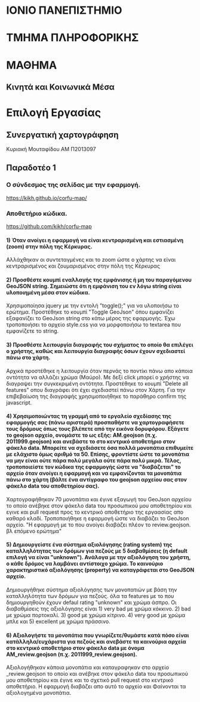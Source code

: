 # ΙΟΝΙΟ ΠΑΝΕΠΙΣΤΗΜΙΟ 


# ΤΜΗΜΑ ΠΛΗΡΟΦΟΡΙΚΗΣ 


# ΜΑΘΗΜΑ
## Κινητά και Κοινωνικά Μέσα

# Επιλογή Εργασίας
## Συνεργατική χαρτογράφηση

Κυριακή Μουταφίδου
ΑΜ Π2013097

## Παραδοτέο 1
### Ο σύνδεσμος της σελίδας με την εφαρμογή.

https://kikh.github.io/corfu-map/

### Αποθετήριο κώδικα.

https://github.com/kikh/corfu-map

#### 1)  Όταν ανοίγει η εφαρμογή να είναι κεντραρισμένη και εστιασμένη (zoom) στην πόλη της Κέρκυρας.

Αλλάχθηκαν οι συντεταγμένες και το zoom ώστε ο χάρτης να είναι κεντραρισμένος και ζουμαρισμένος στην πόλη της Κέρκυρας

#### 2) Προσθέστε κουμπί εναλλαγής της εμφάνισης ή μη του παραγόμενου GeoJSON string. Σημειώστε ότι η εμφάνιση του εν λόγω string είναι υλοποιημένη μέσα στον κώδικα.

Χρησιμοποίησα jquery με την εντολή "toggle();" για να υλοποιήσω το ερώτημα. Προστέθηκε το κουμπί "Toggle GeoJson" όπου εμφανίζει εξαφανίζει το GeoJson string στο κάτω μέρος της εφαρμογής. Έχω τροποποιήσει το αρχείο style.css για να μορφοποιήσω το textarea που εμφανίζετε το string.

#### 3) Προσθέστε λειτουργία διαγραφής του σχήματος το οποίο θα επιλέγει ο χρήστης, καθώς και λειτουργία διαγραφής όσων έχουν σχεδιαστεί πάνω στο χάρτη.

Αρχικά προστέθηκε η λειτουργία όταν περνάς το ποντίκι πάνω απο κάποια οντότητα να αλλάζει χρώμα (Μαύρο). Με δεξί click μπορεί ο χρήστης να διαγραψει την συγκεκριμένη οντότητα. Προστέθηκε το κουμπί "Delete all features" οπου διαγράφει ότι έχει σχεδιαστεί πάνω στον Χάρτη.
Για την επιβεβαίωση της διαγραφής χρησιμοποιήθηκε το παράθηρο confirm της javascript.

#### 4) Χρησιμοποιώντας τη γραμμή από το εργαλείο σχεδίασης της εφαρμογής σας (πάνω αριστερά) προσπαθήστε να χαρτογραφήσετε τους δρόμους όπως τους βλέπετε από την εικόνα δορυφόρου. Εξάγετε το geojson αρχείο, ονομάστε το ως εξής: ΑΜ.geojson (π.χ. 2011999.geojson) και ανεβάστε το στο κεντρικό αποθετήριο στον φάκελο data. Μπορείτε να σχεδιάσετε όσα πολλά μονοπάτια επιθυμείτε με ελάχιστο όμως αριθμό τα 50. Επίσης, φροντίστε ώστε τα μονοπάτια να μην είναι ούτε πάρα πολύ μεγάλα ούτε πάρα πολύ μικρά. Τέλος, τροποποιείστε τον κώδικα της εφαρμογής ώστε να "διαβάζεται" το αρχείο όταν ανοίγει η εφαρμογή και να εμφανίζονται τα μονοπάτια πάνω στο χάρτη (βάλτε ένα αντίγραφο του geojson αρχείου σας στον φάκελο data του αποθετηρίου σας).
Χαρτογραφήθηκαν 70 μονοπάτια και έγινε εξαγωγή του GeoJson αρχείου το οποίο ανέβηκε στον φάκελο data του προσωπικού μου αποθετηρίου και εγινε και pull request προς το κεντρικό αποθετήριο της εργαασίας απο καθαρό κλαδί.
Τροποποιήθηκε η εφαρμογή ώστε να διαβάζει το GeoJson αρχείο. "Η εφαρμογή με το που ανοίγει διαβάζει πλέον το review.geojson. βλ επόμενο ερώτημα"

#### 5) Δημιουργείστε ένα σύστημα αξιολόγησης (rating system) της καταλληλότητας των δρόμων για πεζούς με 5 διαβαθμίσεις (η default επιλογή να είναι "unknown"). Ανάλογα με την αξιολόγηση του χρήστη, ο κάθε δρόμος να λαμβάνει αντίστοιχο χρώμα. Το καινούριο χαρακτηριστικό αξιολόγησης (property) να καταγράφεται στο GeoJSON αρχείο.
Δημιουργήθηκε σύστημα αξιολόγησης των μονοπατιών με βάση την καταλληλότητα των δρόμων για πεζούς. όλα τα features με το που δημιουργηθούν έχουν defaul rating "unknown" και χρώμα άσπρο. Οι διαβαθμίσεις της αξιολόγησης είναι 1) very bad με χρώμα κόκκινο. 2) bad με χρώμα πορτοκαλί. 3) good με χρώμα κίτρινο. 4) very good με χρώμα μπλε και 5) excellent με χρώμα πράσσινο.

#### 6) Αξιολογήστε τα μονοπάτια που γνωρίζετε/θυμάστε κατά πόσο είναι κατάλληλα/ευχάριστα για πεζούς και ανεβάστε τα καινούρια αρχεία στο κεντρικό αποθετήριο στον φάκελο data με όνομα AM_review.geojson (π.χ. 2011999_review.geojson).
Αξιολογήθηκαν κάποια μονοπάτια και καταγραφηκαν στο αρχείο _review.geojson το οποίο και ανέβηκε στον φάκελο data του προσωπικού μου αποθετηρίου και έγινε και το σχετικό pull request στο κεντρικό αποθετήριο.
Η εφαρμογή διαβάζει απο αυτό το αρχείο και Φαίνονται τα αξιολογημένα μονοπάτια.
